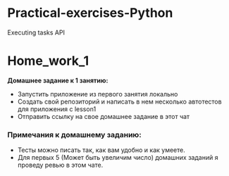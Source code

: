 # Practical-exercises-Python
Executing tasks  API

# Home_work_1
**Домашнее задание к 1 занятию:**
- Запустить приложение из первого занятия локально
- Создать свой репозиторий и написать в нем несколько автотестов для приложения с lesson1
- Отправить ссылку на свое домашнее задание в этот чат
### Примечания к домашнему заданию:
- Тесты можно писать так, как вам удобно и как умеете.
- Для первых 5 (Может быть увеличим число) домашних заданий я проведу ревью в этом чате. 

